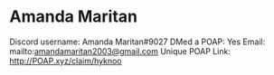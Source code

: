 # Amanda Maritan

Discord username: Amanda Maritan#9027
DMed a POAP: Yes
Email: mailto:amandamaritan2003@gmail.com
Unique POAP Link: http://POAP.xyz/claim/hyknoo